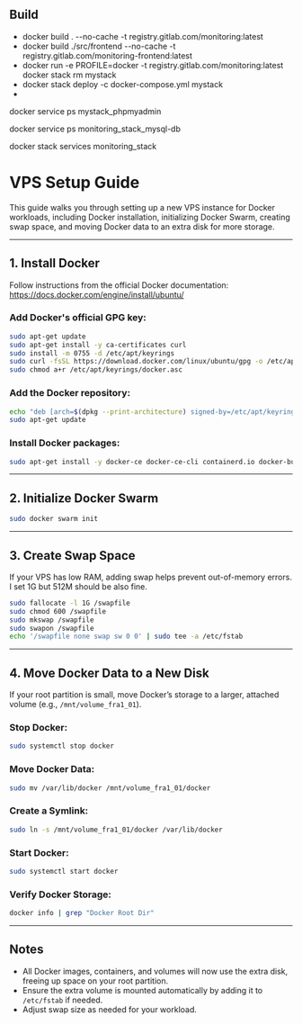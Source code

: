 
## Build
- docker build . --no-cache -t registry.gitlab.com/monitoring:latest
- docker build ./src/frontend --no-cache -t registry.gitlab.com/monitoring-frontend:latest
- docker run -e PROFILE=docker -t registry.gitlab.com/monitoring:latest
  docker stack rm mystack
- docker stack deploy -c docker-compose.yml mystack
- 
docker service ps mystack_phpmyadmin

docker service ps monitoring_stack_mysql-db

docker stack services monitoring_stack




# VPS Setup Guide

This guide walks you through setting up a new VPS instance for Docker workloads, including Docker installation, initializing Docker Swarm, creating swap space, and moving Docker data to an extra disk for more storage.

---

## 1. Install Docker

Follow instructions from the official Docker documentation:
https://docs.docker.com/engine/install/ubuntu/

### Add Docker's official GPG key:
```bash
sudo apt-get update
sudo apt-get install -y ca-certificates curl
sudo install -m 0755 -d /etc/apt/keyrings
sudo curl -fsSL https://download.docker.com/linux/ubuntu/gpg -o /etc/apt/keyrings/docker.asc
sudo chmod a+r /etc/apt/keyrings/docker.asc
```

### Add the Docker repository:
```bash
echo "deb [arch=$(dpkg --print-architecture) signed-by=/etc/apt/keyrings/docker.asc] https://download.docker.com/linux/ubuntu $(. /etc/os-release && echo "${UBUNTU_CODENAME:-$VERSION_CODENAME}") stable" | sudo tee /etc/apt/sources.list.d/docker.list > /dev/null
sudo apt-get update
```

### Install Docker packages:
```bash
sudo apt-get install -y docker-ce docker-ce-cli containerd.io docker-buildx-plugin docker-compose-plugin
```

---

## 2. Initialize Docker Swarm
```bash
sudo docker swarm init
```

---

## 3. Create Swap Space
If your VPS has low RAM, adding swap helps prevent out-of-memory errors. I set 1G but 512M should be also fine.
```bash
sudo fallocate -l 1G /swapfile
sudo chmod 600 /swapfile    
sudo mkswap /swapfile
sudo swapon /swapfile
echo '/swapfile none swap sw 0 0' | sudo tee -a /etc/fstab
```

---

## 4. Move Docker Data to a New Disk
If your root partition is small, move Docker’s storage to a larger, attached volume (e.g., `/mnt/volume_fra1_01`).

### Stop Docker:
```bash
sudo systemctl stop docker
```

### Move Docker Data:
```bash
sudo mv /var/lib/docker /mnt/volume_fra1_01/docker
```

### Create a Symlink:
```bash
sudo ln -s /mnt/volume_fra1_01/docker /var/lib/docker
```

### Start Docker:
```bash
sudo systemctl start docker
```

### Verify Docker Storage:
```bash
docker info | grep "Docker Root Dir"
```

---

## Notes
- All Docker images, containers, and volumes will now use the extra disk, freeing up space on your root partition.
- Ensure the extra volume is mounted automatically by adding it to `/etc/fstab` if needed.
- Adjust swap size as needed for your workload.
